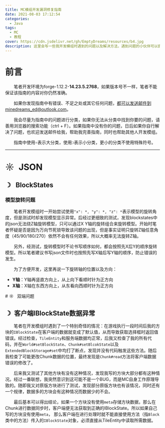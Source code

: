 ```yaml
---
title: MC模组开发漏洞修复指南
date: 2021-08-03 17:12:54
categories:
  - Java
tags:
  - MC
  - 教程
cover: https://cdn.jsdelivr.net/gh/EmptyDreams/resources/b4.jpg
description: 这里会写一些我开发模组时遇到的问题以及解决方法，遇到问题的小伙伴可以尝试在这里寻找解决方案。
---
```




# 前言

&emsp;&emsp;笔者开发环境为forge-1.12.2-**14.23.5.2768**，如果版本号不一样，笔者不能保证该指南的内容对你仍然准确。

&emsp;&emsp;如果你发现指南中有错误、不足之处或其它任何问题，都可以发送邮件到minedreams_ed@outlook.com。

&emsp;&emsp;我会尽量为指南中的问题进行分类，如果你无法从分类中找到你要的问题，请善用浏览器的搜索功能（ctrl + F）。如果指南中没有你的问题，日后如果你自行解决了问题，也欢迎发送邮件给我，帮助我完善指南，同时也帮助其他人开发模组。

&emsp;&emsp;指南中使用`☼`表示大分类，使用`☽`表示小分类，更小的分类不使用特殊符号。

---

# ☼&ensp;JSON

## ☽ &ensp;BlockStates

### 模型旋转问题

&emsp;&emsp;笔者开发模组时一开始尝试使用`"x": *, "y": *, "z": *`表示模型的旋转角度，但是测试时却发现模型显示异常。后经过更细致的测试，发现blockstates中的json无法绕Z轴旋转模型，只可以通过X Y轴的旋转组合来旋转模型。开始时笔者怀疑是否是因为万向节死锁导致该问题的出现，但是事实证明只旋转Z轴任意角度（45/90/180/270）依然不会有任何效果，所以大概率无法旋转Z轴。

&emsp;&emsp;另外，经测试，旋转模型时不论书写顺序如何，都会按照先X后Y的顺序旋转模型。所以笔者建议书写json文件时也按照先写X轴后写Y轴的顺序，防止错误的发生。

&emsp;&emsp;为了方便开发，这里再说一下旋转轴的位置以及方向：

<ul>
    <li><b>Y轴</b>：Y轴再竖直方向上，从上向下看顺时针为正方向</li>
    <li><b>X轴</b>：X轴在东西方向上，从东看向西顺时针为正方向</li>
</ul>
# ☼ &ensp;双端问题

## ☽&ensp;客户端IBlockState数据异常

&emsp;&emsp;笔者在开发模组时遇到了一个特别奇怪的情况：在游戏执行一段时间后我的方块的`IBlockState`在客户端的数据就变成了默认值，从而导致获取选择框时返回值错误。经过检查，`TileEntity`和服务端数据均正常，后我又检查了我的所有代码，并在`World#setBlockState`、`Chunk#setBlcokState`以及`ExtendedBlockStorage#set`中均打了断点，发现并没有代码触发这些方法。随后我检查了可能更改Chunk数据的位置，最终发现是`Chunk#read`方法将客户端数据错误的修改了。

&emsp;&emsp;后来我又测试了其他方块有没有这种情况，发现我写的方块大部分都有这种情况。经过一番联想，我突然意识到这可能不是一个BUG，而是MC自身工作原理导致的。随即我又对原版方块进行了测试，发现部分原版方块也有该情况，同时还有一个规律，数据多的方块会有这种情况而数据少的不会。

&emsp;&emsp;最后基本可以得出结论，如果一个方块没有使用`meta`存储方块数据，那么在Chunk进行数据同步时，客户端便无法获取到正确的IBlockState。所以如果自己写的方块没有使用`meta`， 那么客户端在进行处理时就不能直接使用方法（指`Block`类中的方法）传入的`IBlockState`对象，必须直接从TileEntity中读取所需数据。
